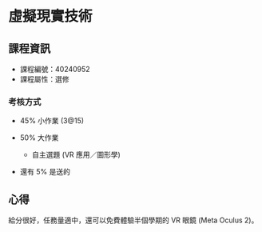 # 虛擬現實技術



## 課程資訊

* 課程編號：40240952
* 課程屬性：選修

### 考核方式

* 45% 小作業 (3@15)
* 50% 大作業
  * 自主選題 (VR 應用／圖形學)

* 還有 5% 是送的

## 心得

給分很好，任務量適中，還可以免費體驗半個學期的 VR 眼鏡 (Meta Oculus 2)。
